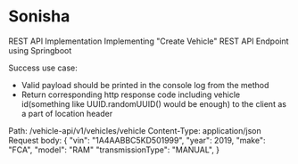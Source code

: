 # Sonisha
REST API Implementation
Implementing "Create Vehicle" REST API Endpoint using Springboot

Success use case:
- Valid payload should be printed in the console log from the method
- Return corresponding http response code including vehicle id(something like UUID.randomUUID() would be enough) to the client as a part of location header

Path: /vehicle-api/v1/vehicles/vehicle
Content-Type: application/json
Request body: 
{
  "vin": "1A4AABBC5KD501999",
  "year": 2019,
  "make": "FCA",
  "model": "RAM"
  "transmissionType": "MANUAL",
}

